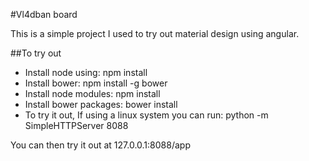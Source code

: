#Vl4dban board

This is a simple project I used to try out material design using angular. 

##To try out

* Install node using: npm install
* Install bower: npm install -g bower
* Install node modules: npm install
* Install bower packages: bower install
* To try it out, If using a linux system you can run:
python -m SimpleHTTPServer 8088

You can then try it out at 127.0.0.1:8088/app